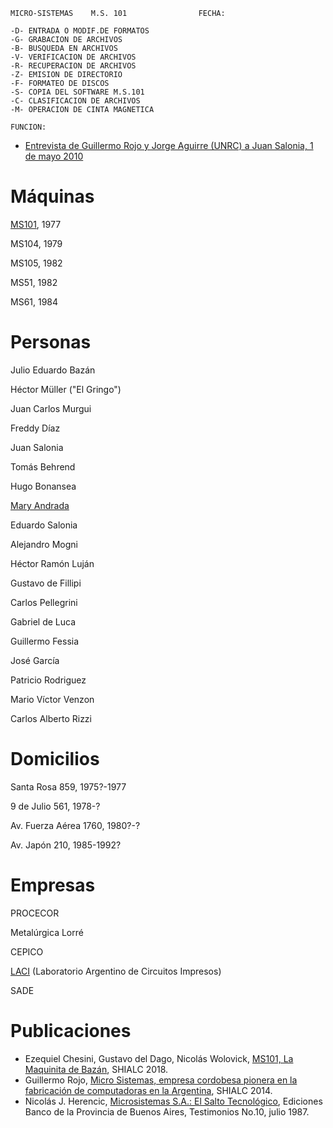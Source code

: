 ```
MICRO-SISTEMAS    M.S. 101                FECHA:

-D- ENTRADA O MODIF.DE FORMATOS
-G- GRABACION DE ARCHIVOS       
-B- BUSQUEDA EN ARCHIVOS        
-V- VERIFICACION DE ARCHIVOS    
-R- RECUPERACION DE ARCHIVOS    
-Z- EMISION DE DIRECTORIO       
-F- FORMATEO DE DISCOS          
-S- COPIA DEL SOFTWARE M.S.101  
-C- CLASIFICACION DE ARCHIVOS   
-M- OPERACION DE CINTA MAGNETICA

FUNCION:
```

* [Entrevista de Guillermo Rojo y Jorge Aguirre (UNRC) a Juan Salonia, 1 de mayo 2010](Salonia_Rojo_Aguirre_2010_05_01.mp3)

Máquinas
===

[MS101](Máquinas/MS101/index.md), 1977

MS104, 1979

MS105, 1982

MS51, 1982

MS61, 1984


Personas
===

Julio Eduardo Bazán

Héctor Müller ("El Gringo")

Juan Carlos Murgui

Freddy Díaz

Juan Salonia

Tomás Behrend

Hugo Bonansea

[Mary Andrada](Personas/Mary%20Andrada/)

Eduardo Salonia

Alejandro Mogni

Héctor Ramón Luján

Gustavo de Fillipi

Carlos Pellegrini

Gabriel de Luca

Guillermo Fessia

José García

Patricio Rodriguez

Mario Víctor Venzon

Carlos Alberto Rizzi


Domicilios
===

Santa Rosa 859, 1975?-1977

9 de Julio 561, 1978-?

Av. Fuerza Aérea 1760, 1980?-?

Av. Japón 210, 1985-1992?


Empresas
===

PROCECOR

Metalúrgica Lorré

CEPICO 

[LACI](Empresas/LACI) (Laboratorio Argentino de Circuitos Impresos)

SADE


Publicaciones
===

* Ezequiel Chesini, Gustavo del Dago, Nicolás Wolovick, [MS101, La Maquinita de Bazán](Publicaciones/MS101LaMaquinitaDeBazán.pdf
), SHIALC 2018.
* Guillermo Rojo, [Micro Sistemas, empresa cordobesa pionera en la fabricación de computadoras en la Argentina](Publicaciones/clei2014_submission_59.pdf), SHIALC 2014.
* Nicolás J. Herencic, [Microsistemas S.A.: El Salto Tecnológico](Publicaciones/MICROSISTEMAS_El_Salto_Tecnologico.pdf), Ediciones Banco de la Provincia de Buenos Aires, Testimonios No.10, julio 1987.

